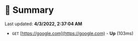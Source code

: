 # 📖 Summary
Last updated: **4/3/2022, 2:37:04 AM**

- `GET` [https://google.com](https://google.com) - **Up** (103ms)
